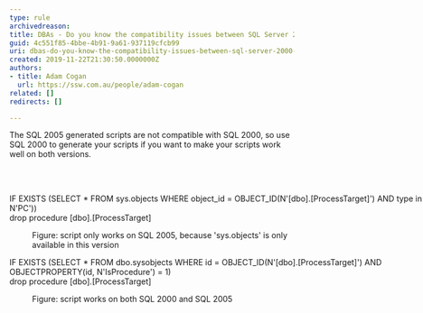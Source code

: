 ```yaml
---
type: rule
archivedreason: 
title: DBAs - Do you know the compatibility issues between SQL Server 2000 and 2005?
guid: 4c551f85-4bbe-4b91-9a61-937119cfcb99
uri: dbas-do-you-know-the-compatibility-issues-between-sql-server-2000-and-2005
created: 2019-11-22T21:30:50.0000000Z
authors:
- title: Adam Cogan
  url: https://ssw.com.au/people/adam-cogan
related: []
redirects: []

---
```



<p class="ssw15-rteElement-P">The SQL 2005 generated scripts are not compatible with​&#160;SQL 2000, so use SQL 2000 to generate your scripts if you want to make your scripts work well on both versions.​​<br></p>
<br><excerpt class='endintro'></excerpt><br>
<p class="ssw15-rteElement-CodeArea" style="width&#58;770.031px;">IF EXISTS (SELECT * FROM sys.objects WHERE object_id = OBJECT_ID(N'[dbo].[ProcessTarget]') AND type in (N'P', N'PC'))<br>drop procedure [dbo].[ProcessTarget]</p><dd class="ssw15-rteElement-FigureNormal">Figure&#58; script only works on SQL 2005, because 'sys.objects' is only available in this version<br></dd><p class="ssw15-rteElement-CodeArea" style="width&#58;770.031px;">IF EXISTS (SELECT * FROM dbo.sysobjects WHERE id = OBJECT_ID(N'[dbo].[ProcessTarget]') AND OBJECTPROPERTY(id, N'IsProcedure') = 1)<br>drop procedure [dbo].[ProcessTarget]</p><dd class="ssw15-rteElement-FigureNormal">Figure&#58; script works on both SQL 2000 and SQL 2005​<br></dd>


